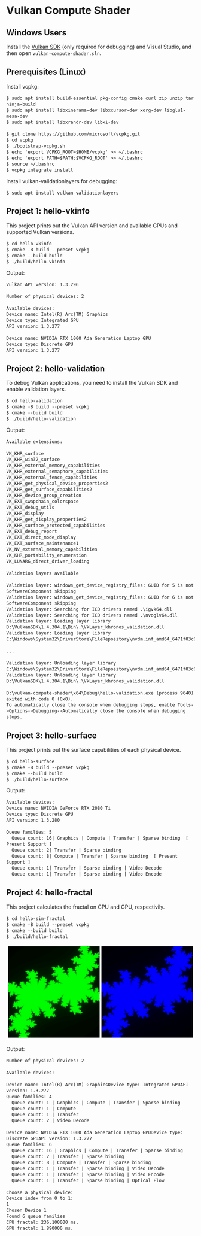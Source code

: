 # Vulkan Compute Shader

## Windows Users

Install the [Vulkan SDK](https://vulkan.lunarg.com/) (only required for debugging) and Visual Studio, and then open `vulkan-compute-shader.sln`.

## Prerequisites (Linux)

Install vcpkg:

```
$ sudo apt install build-essential pkg-config cmake curl zip unzip tar ninja-build
$ sudo apt install libxinerama-dev libxcursor-dev xorg-dev libglu1-mesa-dev
$ sudo apt install libxrandr-dev libxi-dev

$ git clone https://github.com/microsoft/vcpkg.git
$ cd vcpkg
$ ./bootstrap-vcpkg.sh
$ echo 'export VCPKG_ROOT=$HOME/vcpkg' >> ~/.bashrc
$ echo 'export PATH=$PATH:$VCPKG_ROOT' >> ~/.bashrc
$ source ~/.bashrc
$ vcpkg integrate install
```

Install vulkan-validationlayers for debugging:

```
$ sudo apt install vulkan-validationlayers
```

## Project 1: hello-vkinfo

This project prints out the Vulkan API version and available GPUs and supported Vulkan versions.

```
$ cd hello-vkinfo
$ cmake -B build --preset vcpkg
$ cmake --build build
$ ./build/hello-vkinfo
```

Output:

```
Vulkan API version: 1.3.296

Number of physical devices: 2

Available devices:
Device name: Intel(R) Arc(TM) Graphics
Device type: Integrated GPU
API version: 1.3.277

Device name: NVIDIA RTX 1000 Ada Generation Laptop GPU
Device type: Discrete GPU
API version: 1.3.277
```

## Project 2: hello-validation

To debug Vulkan applications, you need to install the Vulkan SDK and enable validation layers.

```
$ cd hello-validation
$ cmake -B build --preset vcpkg
$ cmake --build build
$ ./build/hello-validation
```

Output:

```
Available extensions:

VK_KHR_surface
VK_KHR_win32_surface
VK_KHR_external_memory_capabilities
VK_KHR_external_semaphore_capabilities
VK_KHR_external_fence_capabilities
VK_KHR_get_physical_device_properties2
VK_KHR_get_surface_capabilities2
VK_KHR_device_group_creation
VK_EXT_swapchain_colorspace
VK_EXT_debug_utils
VK_KHR_display
VK_KHR_get_display_properties2
VK_KHR_surface_protected_capabilities
VK_EXT_debug_report
VK_EXT_direct_mode_display
VK_EXT_surface_maintenance1
VK_NV_external_memory_capabilities
VK_KHR_portability_enumeration
VK_LUNARG_direct_driver_loading

Validation layers available

Validation layer: windows_get_device_registry_files: GUID for 5 is not SoftwareComponent skipping
Validation layer: windows_get_device_registry_files: GUID for 6 is not SoftwareComponent skipping
Validation layer: Searching for ICD drivers named .\igvk64.dll
Validation layer: Searching for ICD drivers named .\nvoglv64.dll
Validation layer: Loading layer library D:\VulkanSDK\1.4.304.1\Bin\.\VkLayer_khronos_validation.dll
Validation layer: Loading layer library C:\Windows\System32\DriverStore\FileRepository\nvdm.inf_amd64_6471f03c03d2b425\.\nvoglv64.dll

...

Validation layer: Unloading layer library C:\Windows\System32\DriverStore\FileRepository\nvdm.inf_amd64_6471f03c03d2b425\.\nvoglv64.dll
Validation layer: Unloading layer library D:\VulkanSDK\1.4.304.1\Bin\.\VkLayer_khronos_validation.dll

D:\vulkan-compute-shader\x64\Debug\hello-validation.exe (process 9640) exited with code 0 (0x0).
To automatically close the console when debugging stops, enable Tools->Options->Debugging->Automatically close the console when debugging stops.
```

## Project 3: hello-surface

This project prints out the surface capabilities of each physical device.

```
$ cd hello-surface
$ cmake -B build --preset vcpkg
$ cmake --build build
$ ./build/hello-surface
```

Output:

```
Available devices:
Device name: NVIDIA GeForce RTX 2080 Ti
Device type: Discrete GPU
API version: 1.3.280

Queue families: 5
  Queue count: 16| Graphics | Compute | Transfer | Sparse binding  [ Present Support ]
  Queue count: 2| Transfer | Sparse binding
  Queue count: 8| Compute | Transfer | Sparse binding  [ Present Support ]
  Queue count: 1| Transfer | Sparse binding | Video Decode
  Queue count: 1| Transfer | Sparse binding | Video Encode
```

## Project 4: hello-fractal

This project calculates the fractal on CPU and GPU, respectivily.

```
$ cd hello-sim-fractal
$ cmake -B build --preset vcpkg
$ cmake --build build
$ ./build/hello-fractal
```

![](fractal.png)

Output:
```
Number of physical devices: 2

Available devices:

Device name: Intel(R) Arc(TM) GraphicsDevice type: Integrated GPUAPI version: 1.3.277
Queue families: 4
  Queue count: 1 | Graphics | Compute | Transfer | Sparse binding
  Queue count: 1 | Compute
  Queue count: 1 | Transfer
  Queue count: 2 | Video Decode

Device name: NVIDIA RTX 1000 Ada Generation Laptop GPUDevice type: Discrete GPUAPI version: 1.3.277
Queue families: 6
  Queue count: 16 | Graphics | Compute | Transfer | Sparse binding
  Queue count: 2 | Transfer | Sparse binding
  Queue count: 8 | Compute | Transfer | Sparse binding
  Queue count: 1 | Transfer | Sparse binding | Video Decode
  Queue count: 1 | Transfer | Sparse binding | Video Encode
  Queue count: 1 | Transfer | Sparse binding | Optical Flow

Choose a physical device:
Device index from 0 to 1:
1
Chosen Device 1
Found 6 queue families
CPU fractal: 236.100000 ms.
GPU fractal: 1.890000 ms.
```
